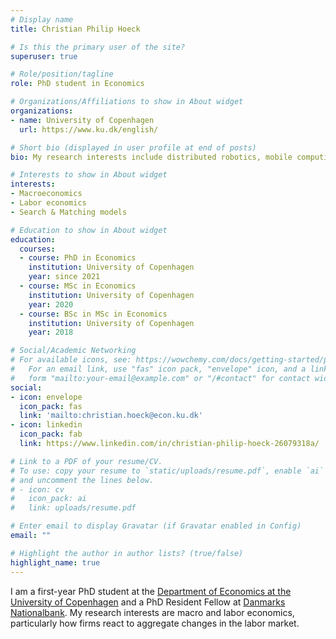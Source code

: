 ```yaml
---
# Display name
title: Christian Philip Hoeck

# Is this the primary user of the site?
superuser: true

# Role/position/tagline
role: PhD student in Economics

# Organizations/Affiliations to show in About widget
organizations:
- name: University of Copenhagen
  url: https://www.ku.dk/english/

# Short bio (displayed in user profile at end of posts)
bio: My research interests include distributed robotics, mobile computing and programmable matter.

# Interests to show in About widget
interests:
- Macroeconomics
- Labor economics
- Search & Matching models

# Education to show in About widget
education:
  courses:
  - course: PhD in Economics
    institution: University of Copenhagen
    year: since 2021
  - course: MSc in Economics
    institution: University of Copenhagen
    year: 2020
  - course: BSc in MSc in Economics
    institution: University of Copenhagen
    year: 2018

# Social/Academic Networking
# For available icons, see: https://wowchemy.com/docs/getting-started/page-builder/#icons
#   For an email link, use "fas" icon pack, "envelope" icon, and a link in the
#   form "mailto:your-email@example.com" or "/#contact" for contact widget.
social:
- icon: envelope
  icon_pack: fas
  link: 'mailto:christian.hoeck@econ.ku.dk'
- icon: linkedin
  icon_pack: fab
  link: https://www.linkedin.com/in/christian-philip-hoeck-26079318a/

# Link to a PDF of your resume/CV.
# To use: copy your resume to `static/uploads/resume.pdf`, enable `ai` icons in `params.toml`, 
# and uncomment the lines below.
# - icon: cv
#   icon_pack: ai
#   link: uploads/resume.pdf

# Enter email to display Gravatar (if Gravatar enabled in Config)
email: ""

# Highlight the author in author lists? (true/false)
highlight_name: true
---
```


I am a first-year PhD student at the [Department of Economics at the University of Copenhagen](https://www.economics.ku.dk) and a PhD Resident Fellow at 
[Danmarks Nationalbank](https://www.nationalbanken.dk/en/research/economists/Pages/Research-Unit-Economists.aspx). My research interests are macro and labor economics, particularly how firms react to aggregate changes in the labor market.

